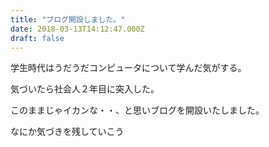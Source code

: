 ```yaml
---
title: "ブログ開設しました。"
date: 2018-03-13T14:12:47.000Z
draft: false
---
```


学生時代はうだうだコンピュータについて学んだ気がする。

気づいたら社会人２年目に突入した。

このままじゃイカンな・・、と思いブログを開設いたしました。

なにか気づきを残していこう
